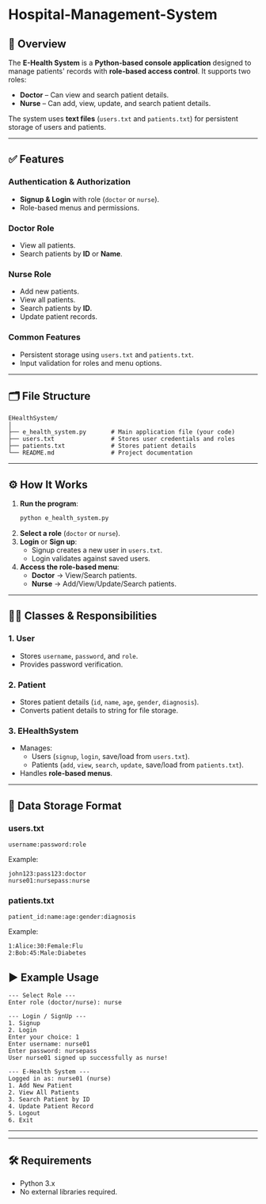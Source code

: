 # Hospital-Management-System



## 📌 Overview
The **E-Health System** is a **Python-based console application** designed to manage patients' records with **role-based access control**. It supports two roles:
- **Doctor** – Can view and search patient details.
- **Nurse** – Can add, view, update, and search patient details.

The system uses **text files** (`users.txt` and `patients.txt`) for persistent storage of users and patients.

---

## ✅ Features
### **Authentication & Authorization**
- **Signup & Login** with role (`doctor` or `nurse`).
- Role-based menus and permissions.

### **Doctor Role**
- View all patients.
- Search patients by **ID** or **Name**.

### **Nurse Role**
- Add new patients.
- View all patients.
- Search patients by **ID**.
- Update patient records.

### **Common Features**
- Persistent storage using `users.txt` and `patients.txt`.
- Input validation for roles and menu options.

---

## 🗂️ File Structure
```
EHealthSystem/
│
├── e_health_system.py       # Main application file (your code)
├── users.txt                # Stores user credentials and roles
├── patients.txt             # Stores patient details
└── README.md                # Project documentation
```

---

## ⚙️ How It Works
1. **Run the program**:
   ```bash
   python e_health_system.py
   ```
2. **Select a role** (`doctor` or `nurse`).
3. **Login** or **Sign up**:
   - Signup creates a new user in `users.txt`.
   - Login validates against saved users.
4. **Access the role-based menu**:
   - **Doctor** → View/Search patients.
   - **Nurse** → Add/View/Update/Search patients.

---

## 🧑‍💻 Classes & Responsibilities
### **1. User**
- Stores `username`, `password`, and `role`.
- Provides password verification.

### **2. Patient**
- Stores patient details (`id`, `name`, `age`, `gender`, `diagnosis`).
- Converts patient details to string for file storage.

### **3. EHealthSystem**
- Manages:
  - Users (`signup`, `login`, save/load from `users.txt`).
  - Patients (`add`, `view`, `search`, `update`, save/load from `patients.txt`).
- Handles **role-based menus**.

---

## 📂 Data Storage Format
### **users.txt**
```
username:password:role
```
Example:
```
john123:pass123:doctor
nurse01:nursepass:nurse
```

### **patients.txt**
```
patient_id:name:age:gender:diagnosis
```
Example:
```
1:Alice:30:Female:Flu
2:Bob:45:Male:Diabetes
```

## ▶️ Example Usage
```
--- Select Role ---
Enter role (doctor/nurse): nurse

--- Login / SignUp ---
1. Signup
2. Login
Enter your choice: 1
Enter username: nurse01
Enter password: nursepass
User nurse01 signed up successfully as nurse!

--- E-Health System ---
Logged in as: nurse01 (nurse)
1. Add New Patient
2. View All Patients
3. Search Patient by ID
4. Update Patient Record
5. Logout
6. Exit
```

---


---

## 🛠️ Requirements
- Python 3.x
- No external libraries required.

